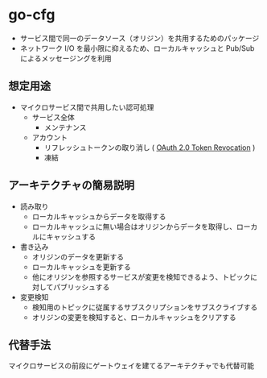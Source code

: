 # go-cfg

- サービス間で同一のデータソース（オリジン）を共用するためのパッケージ
- ネットワーク I/O を最小限に抑えるため、ローカルキャッシュと Pub/Sub によるメッセージングを利用


## 想定用途

- マイクロサービス間で共用したい認可処理
  - サービス全体
    - メンテナンス
  - アカウント
    - リフレッシュトークンの取り消し ( [OAuth 2.0 Token Revocation](https://openid-foundation-japan.github.io/rfc7009.ja.html) )
    - 凍結

## アーキテクチャの簡易説明

- 読み取り
  - ローカルキャッシュからデータを取得する
  - ローカルキャッシュに無い場合はオリジンからデータを取得し、ローカルにキャッシュする
- 書き込み
  - オリジンのデータを更新する
  - ローカルキャッシュを更新する
  - 他にオリジンを参照するサービスが変更を検知できるよう、トピックに対してパブリッシュする
- 変更検知
  - 検知用のトピックに従属するサブスクリプションをサブスクライブする
  - オリジンの変更を検知すると、ローカルキャッシュをクリアする

## 代替手法

マイクロサービスの前段にゲートウェイを建てるアーキテクチャでも代替可能
